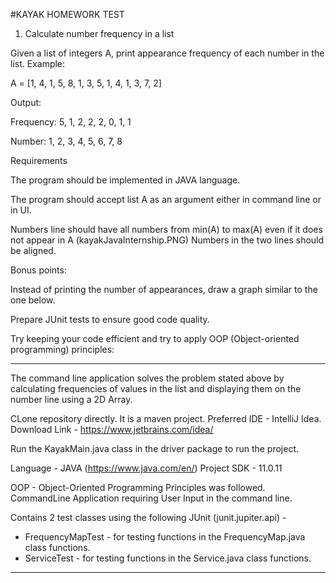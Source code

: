 #KAYAK HOMEWORK TEST

1. Calculate number frequency in a list

Given a list of integers A, print appearance frequency of each number in the list. Example:

A = [1, 4, 1, 5, 8, 1, 3, 5, 1, 4, 1, 3, 7, 2]

Output:

Frequency: 5, 1, 2, 2, 2, 0, 1, 1

Number: 1, 2, 3, 4, 5, 6, 7, 8



Requirements

The program should be implemented in JAVA language.

The program should accept list A as an argument either in command line or in UI.

Numbers line should have all numbers from min(A) to max(A) even if it does not appear in A (kayakJavaInternship.PNG) Numbers in the two lines should be aligned.

Bonus points:

Instead of printing the number of appearances, draw a graph similar to the one below.

Prepare JUnit tests to ensure good code quality.

Try keeping your code efficient and try to apply OOP (Object-oriented programming) principles:

______________________________________________________________________________________________________________________________________________________________________

The command line application solves the problem stated above by calculating frequencies of values in the list and displaying them on the number line using a 2D Array.

CLone repository directly. It is a maven project. Preferred IDE - IntelliJ Idea. 
Download Link - https://www.jetbrains.com/idea/

Run the KayakMain.java class in the driver package to run the project.

Language - JAVA (https://www.java.com/en/)
Project SDK - 11.0.11

OOP - Object-Oriented Programming Principles was followed.
CommandLine Application requiring User Input in the command line.

Contains 2 test classes using the following JUnit (junit.jupiter.api) - 

* FrequencyMapTest - for testing functions in the FrequencyMap.java class functions.
* ServiceTest - for testing functions in the Service.java class functions.
_______________________________________________________________________________________________________________________________________________________________________
